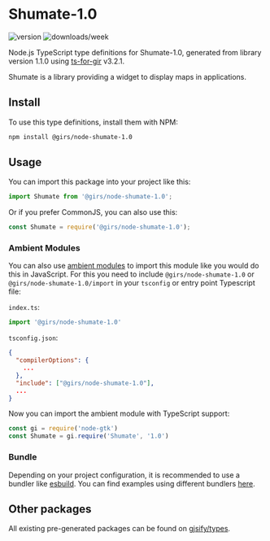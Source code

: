 
# Shumate-1.0

![version](https://img.shields.io/npm/v/@girs/node-shumate-1.0)
![downloads/week](https://img.shields.io/npm/dw/@girs/node-shumate-1.0)


Node.js TypeScript type definitions for Shumate-1.0, generated from library version 1.1.0 using [ts-for-gir](https://github.com/gjsify/ts-for-gir) v3.2.1.

Shumate is a library providing a widget to display maps in applications.

## Install

To use this type definitions, install them with NPM:
```bash
npm install @girs/node-shumate-1.0
```

## Usage

You can import this package into your project like this:
```ts
import Shumate from '@girs/node-shumate-1.0';
```

Or if you prefer CommonJS, you can also use this:
```ts
const Shumate = require('@girs/node-shumate-1.0');
```

### Ambient Modules

You can also use [ambient modules](https://github.com/gjsify/ts-for-gir/tree/main/packages/cli#ambient-modules) to import this module like you would do this in JavaScript.
For this you need to include `@girs/node-shumate-1.0` or `@girs/node-shumate-1.0/import` in your `tsconfig` or entry point Typescript file:

`index.ts`:
```ts
import '@girs/node-shumate-1.0'
```

`tsconfig.json`:
```json
{
  "compilerOptions": {
    ...
  },
  "include": ["@girs/node-shumate-1.0"],
  ...
}
```

Now you can import the ambient module with TypeScript support: 

```ts
const gi = require('node-gtk')
const Shumate = gi.require('Shumate', '1.0')
```


### Bundle

Depending on your project configuration, it is recommended to use a bundler like [esbuild](https://esbuild.github.io/). You can find examples using different bundlers [here](https://github.com/gjsify/ts-for-gir/tree/main/examples).

## Other packages

All existing pre-generated packages can be found on [gjsify/types](https://github.com/gjsify/types).

